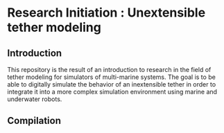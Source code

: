 # Research Initiation : Unextensible tether modeling

## Introduction

This repository is the result of an introduction to research in the field of tether modeling for simulators of multi-marine systems. The goal is to be able to digitally simulate the behavior of an inextensible tether in order to integrate it into a more complex simulation environment using marine and underwater robots.

## Compilation

```bash

```